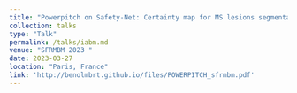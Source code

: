 ```yaml
---
title: "Powerpitch on Safety-Net: Certainty map for MS lesions segmentation (french)"
collection: talks
type: "Talk"
permalink: /talks/iabm.md
venue: "SFRMBM 2023 "
date: 2023-03-27
location: "Paris, France"
link: 'http://benolmbrt.github.io/files/POWERPITCH_sfrmbm.pdf'
---
```

